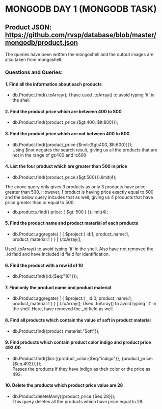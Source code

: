 # MONGODB DAY 1 (MONGODB TASK)

## Product JSON: https://github.com/rvsp/database/blob/master/mongodb/product.json

The queries have been written the mongoshell and the output images are also taken from mongoshell.

### Questions and Queries:

#### 1. Find all the information about each products
* db.Product.find().toArray(); 
I have used .toArray() to avoid typing 'it' in the shell

#### 2. Find the product price which are between 400 to 800
* db.Product.find({product_price:{$gt:400, $lt:800}});

#### 3. Find the product price which are not between 400 to 600
* db.Product.find({product_price:{$not:{$gt:400, $lt:600}}}); <br>
Using $not negates the search result, giving us all the products that are not in the range of gt:400 and lt:600

#### 4. List the four product which are greater than 500 in price
* db.Product.find({product_price:{$gt:500}}).limit(4);

The above query only gives 3 products as only 3 products have price greater than 500.
However, 1 product is having price exactly equal to 500 and the below query inlcudes that as well, giving us 4 products that have price greater than or equal to 500:
* db.products.find({ price: { $gt: 500 } }).limit(4);

#### 5. Find the product name and product material of each products
* db.Product.aggregate(
	[
		{
			$project:{
				id:1,
				product_name:1,
				product_material:1
			}
		}
	]
).toArray();

Used .toArray() to avoid typing 'it' in the shell. Also have not removed the _id field and have included id field for identification.

#### 6. Find the product with a row id of 10
* db.Product.find({id:{$eq:"10"}});

#### 7. Find only the product name and product material
* db.Product.aggregate(
	[
		{
			$project:{
				_id:0,
				product_name:1,
				product_material:1
			}
		}
	]
).toArray(); 
Used .toArray() to avoid typing 'it' in the shell.
Here, have removed the _id field as well.

#### 8. Find all products which contain the value of soft in product material
* db.Product.find({product_material:"Soft"});

#### 9. Find products which contain product color indigo  and product price 492.00
* db.Product.find({$or:[{product_color:{$eq:"indigo"}}, {product_price:{$eq:492}}]}); <br>
Passes the products if they have indigo as their color or the price as 492.

#### 10. Delete the products which product price value are 28
* db.Product.deleteMany({product_price:{$eq:28}}); <br>
This query deletes all the products which have price equal to 28.

